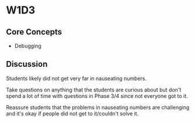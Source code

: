 # W1D3

## Core Concepts

- Debugging

## Discussion

Students likely did not get very far in nauseating numbers. 

Take questions on anything that the students are curious about but don't spend a lot of time with questions in Phase 3/4 since not everyone got to it. 

Reassure students that the problems in nauseating numbers are challenging and it's okay if people did not get to it/couldn't solve it. 

